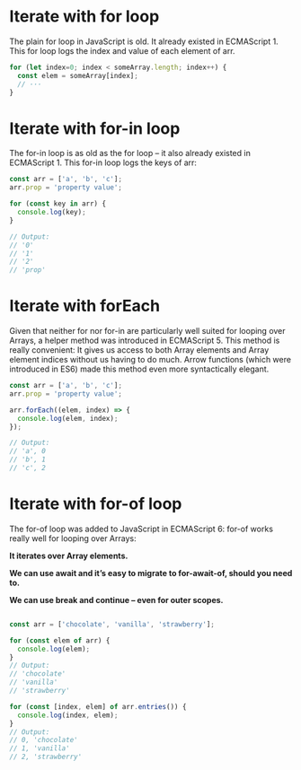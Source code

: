 # Iterate with for loop

The plain for loop in JavaScript is old. It already existed in ECMAScript 1. This for loop logs the index and value of each element of arr.

```js
for (let index=0; index < someArray.length; index++) {
  const elem = someArray[index];
  // ···
}
```

# Iterate with for-in loop

The for-in loop is as old as the for loop – it also already existed in ECMAScript 1. This for-in loop logs the keys of arr:
```js
const arr = ['a', 'b', 'c'];
arr.prop = 'property value';

for (const key in arr) {
  console.log(key);
}

// Output:
// '0'
// '1'
// '2'
// 'prop'
```

# Iterate with forEach

Given that neither for nor for-in are particularly well suited for looping over Arrays, a helper method was introduced in ECMAScript 5. This method is really convenient: It gives us access to both Array elements and Array element indices without us having to do much. Arrow functions (which were introduced in ES6) made this method even more syntactically elegant.

```js
const arr = ['a', 'b', 'c'];
arr.prop = 'property value';

arr.forEach((elem, index) => {
  console.log(elem, index);
});

// Output:
// 'a', 0
// 'b', 1
// 'c', 2
```

# Iterate with for-of loop

The for-of loop was added to JavaScript in ECMAScript 6:
for-of works really well for looping over Arrays:

**It iterates over Array elements.**

**We can use await and it’s easy to migrate to for-await-of, should you need to.**

**We can use break and continue – even for outer scopes.**
  
```js

const arr = ['chocolate', 'vanilla', 'strawberry'];

for (const elem of arr) {
  console.log(elem);
}
// Output:
// 'chocolate'
// 'vanilla'
// 'strawberry'

for (const [index, elem] of arr.entries()) {
  console.log(index, elem);
}
// Output:
// 0, 'chocolate'
// 1, 'vanilla'
// 2, 'strawberry'
```